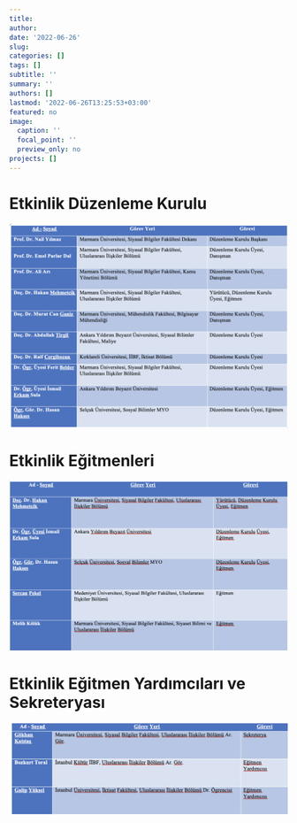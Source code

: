```yaml
---
title: 
author: 
date: '2022-06-26'
slug: 
categories: []
tags: []
subtitle: ''
summary: ''
authors: []
lastmod: '2022-06-26T13:25:53+03:00'
featured: no
image:
  caption: ''
  focal_point: ''
  preview_only: no
projects: []
---
```


# Etkinlik Düzenleme Kurulu

![](images/Screen%20Shot%202022-06-26%20at%203.49.51%20PM.png)

# Etkinlik Eğitmenleri

![](images/Screen%20Shot%202022-06-26%20at%203.51.25%20PM.png)

# Etkinlik Eğitmen Yardımcıları ve Sekreteryası

![](images/Screen%20Shot%202022-06-26%20at%203.52.48%20PM.png)
